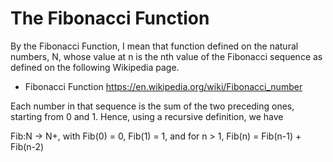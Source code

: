 <h1>The Fibonacci Function</h1>
By the Fibonacci Function, I mean that function defined on the natural numbers, N, whose value at n is the nth value of the Fibonacci sequence as defined on the following Wikipedia page.

* Fibonacci Function
https://en.wikipedia.org/wiki/Fibonacci_number

Each number in that sequence is the sum of the two preceding ones, starting from 0 and 1. Hence, using a recursive definition, we have

Fib:N -> N+, with Fib(0) = 0, Fib(1) = 1, and for n > 1, Fib(n) = Fib(n-1) + Fib(n-2)
